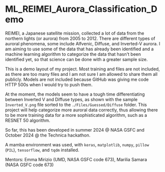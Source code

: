 # ML_REIMEI_Aurora_Classification_Demo
REIMEI, a Japanese satellite mission, collected a lot of data from the northern lights (or aurora) from 2005 to 2012. There are different types of auroral phenomena, some include Alfvenic, Diffuse, and Inverted-V aurora. I am aiming to use some of the data that has already been identified and a machine learning algorithm to categorize the data that hasn't been identified yet, so that science can be done with a greater sample size.

This is a demo layout of my project.  Most training and  files are not included, as there are too many files and I am not sure I am allowed to share them all publicly. Models are not included because GitHub was giving me code HTTP 500s when I would try to push them.

At the moment, the models seem to have a tough time differentiating between Inverted V and Diffuse types, as shown with the sample ``Inverted_V.png`` file sorted to the ```./Files/Guessed/Diffuse``` folder. This project will help categorize more auroral data correctly, thus allowing there to be more training data for a more sophisticated algorithm, such as a RESNET 50 algorithm.

So far, this has been developed in summer 2024 @ NASA GSFC and October 2024 @ the Technica hackathon.

A mamba environment was used, with ``keras``, ``matplotlib``, ``numpy``, ``pillow`` (``PIL``), ``tensorflow``,  and ``tqdm`` installed.

Mentors: Emma Mirizio (UMD, NASA GSFC code 673), Marilia Samara (NASA GSFC code 673)